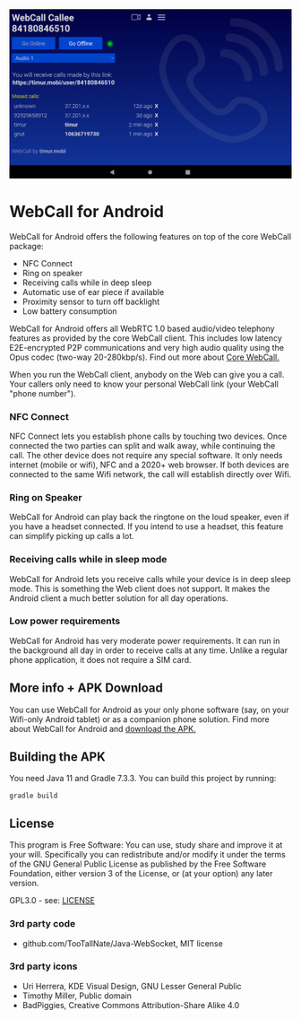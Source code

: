 <div align="center">
  <a href="https://timur.mobi/webcall/android"><img src="WebCall-for-Android.png" alt="WebCall for Android"></a>
</div>

# WebCall for Android

WebCall for Android offers the following features on top of the core WebCall package:

- NFC Connect
- Ring on speaker
- Receiving calls while in deep sleep
- Automatic use of ear piece if available
- Proximity sensor to turn off backlight
- Low battery consumption

WebCall for Android offers all WebRTC 1.0 based audio/video telephony features as provided by the core WebCall client. This includes low latency E2E-encrypted P2P communications and very high audio quality using the Opus codec (two-way 20-280kbp/s). Find out more about [Core WebCall.](https://github.com/mehrvarz/webcall/)


When you run the WebCall client, anybody on the Web can give you a call. Your callers only need to know your personal WebCall link (your WebCall "phone number").

### NFC Connect

NFC Connect lets you establish phone calls by touching two devices. Once connected the two parties can split and walk away, while continuing the call. The other device does not require any special software. It only needs internet (mobile or wifi), NFC and a 2020+ web browser. If both devices are connected to the same Wifi network, the call will establish directly over Wifi.

### Ring on Speaker

WebCall for Android can play back the ringtone on the loud speaker, even if you have a headset connected. If you intend to use a headset, this feature can simplify picking up calls a lot.

### Receiving calls while in sleep mode

WebCall for Android lets you receive calls while your device is in deep sleep mode. This is something the Web client does not support. It makes the Android client a much better solution for all day operations.

### Low power requirements

WebCall for Android has very moderate power requirements. It can run in the background all day in order to receive calls at any time. Unlike a regular phone application, it does not require a SIM card.

## More info + APK Download

You can use WebCall for Android as your only phone software (say, on your Wifi-only Android tablet) or as a companion phone solution. Find more about WebCall for Android and [download the APK.](https://timur.mobi/webcall/android)

## Building the APK

You need Java 11 and Gradle 7.3.3. You can build this project by running:
```
gradle build
```

## License

This program is Free Software: You can use, study share and improve it at your will. Specifically you can redistribute and/or modify it under the terms of the GNU General Public License as published by the Free Software Foundation, either version 3 of the License, or (at your option) any later version.

GPL3.0 - see: [LICENSE](LICENSE)

### 3rd party code

- github.com/TooTallNate/Java-WebSocket, MIT license

### 3rd party icons

- Uri Herrera, KDE Visual Design, GNU Lesser General Public
- Timothy Miller, Public domain
- BadPiggies, Creative Commons Attribution-Share Alike 4.0


